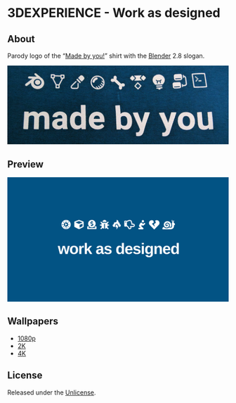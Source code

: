 # 3DEXPERIENCE - Work as designed

## About
Parody logo of the “[Made by you!](https://store.blender.org/product/made-by-you-organic-cotton/)” shirt with the [Blender](https://www.blender.org/) 2.8 slogan.

![](Blender_made_by_you.jpg)

## Preview

![](3DEXPERIENCE_work_as_designed_wallpaper.svg)

## Wallpapers

- [1080p](3DEXPERIENCE_work_as_designed_wallpaper_1080p.png)
- [2K](3DEXPERIENCE_work_as_designed_wallpaper_2K.png)
- [4K](3DEXPERIENCE_work_as_designed_wallpaper_4K.png)

## License
Released under the [Unlicense](http://unlicense.org).